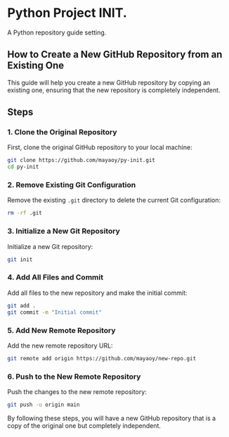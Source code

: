 # Python Project INIT.

A Python repository guide setting.

## How to Create a New GitHub Repository from an Existing One

This guide will help you create a new GitHub repository by copying an existing one, ensuring that the new repository is completely independent.

## Steps

### 1. Clone the Original Repository
First, clone the original GitHub repository to your local machine:

```bash
git clone https://github.com/mayaoy/py-init.git
cd py-init
```

### 2. Remove Existing Git Configuration
Remove the existing `.git` directory to delete the current Git configuration:

```bash
rm -rf .git
```

### 3. Initialize a New Git Repository
Initialize a new Git repository:

```bash
git init
```

### 4. Add All Files and Commit
Add all files to the new repository and make the initial commit:

```bash
git add .
git commit -m "Initial commit"
```

### 5. Add New Remote Repository
Add the new remote repository URL:

```bash
git remote add origin https://github.com/mayaoy/new-repo.git
```

### 6. Push to the New Remote Repository
Push the changes to the new remote repository:

```bash
git push -u origin main
```

By following these steps, you will have a new GitHub repository that is a copy of the original one but completely independent.
